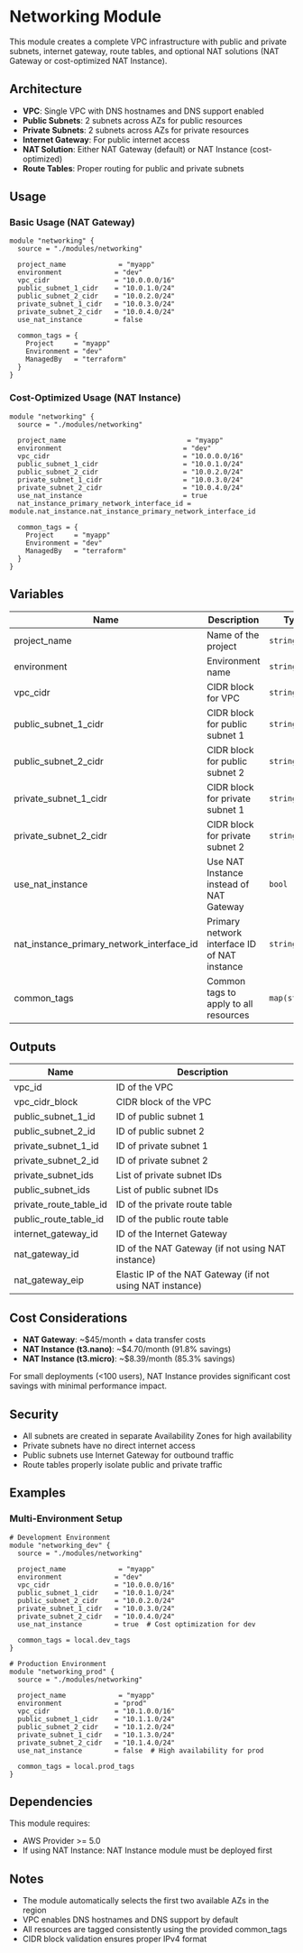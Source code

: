 # Networking Module

This module creates a complete VPC infrastructure with public and private subnets, internet gateway, route tables, and optional NAT solutions (NAT Gateway or cost-optimized NAT Instance).

## Architecture

- **VPC**: Single VPC with DNS hostnames and DNS support enabled
- **Public Subnets**: 2 subnets across AZs for public resources
- **Private Subnets**: 2 subnets across AZs for private resources
- **Internet Gateway**: For public internet access
- **NAT Solution**: Either NAT Gateway (default) or NAT Instance (cost-optimized)
- **Route Tables**: Proper routing for public and private subnets

## Usage

### Basic Usage (NAT Gateway)

```hcl
module "networking" {
  source = "./modules/networking"

  project_name             = "myapp"
  environment             = "dev"
  vpc_cidr                = "10.0.0.0/16"
  public_subnet_1_cidr    = "10.0.1.0/24"
  public_subnet_2_cidr    = "10.0.2.0/24"
  private_subnet_1_cidr   = "10.0.3.0/24"
  private_subnet_2_cidr   = "10.0.4.0/24"
  use_nat_instance        = false
  
  common_tags = {
    Project     = "myapp"
    Environment = "dev"
    ManagedBy   = "terraform"
  }
}
```

### Cost-Optimized Usage (NAT Instance)

```hcl
module "networking" {
  source = "./modules/networking"

  project_name                              = "myapp"
  environment                              = "dev"
  vpc_cidr                                 = "10.0.0.0/16"
  public_subnet_1_cidr                     = "10.0.1.0/24"
  public_subnet_2_cidr                     = "10.0.2.0/24"
  private_subnet_1_cidr                    = "10.0.3.0/24"
  private_subnet_2_cidr                    = "10.0.4.0/24"
  use_nat_instance                         = true
  nat_instance_primary_network_interface_id = module.nat_instance.nat_instance_primary_network_interface_id
  
  common_tags = {
    Project     = "myapp"
    Environment = "dev"
    ManagedBy   = "terraform"
  }
}
```

## Variables

| Name | Description | Type | Default | Required |
|------|-------------|------|---------|:--------:|
| project_name | Name of the project | `string` | n/a | yes |
| environment | Environment name | `string` | n/a | yes |
| vpc_cidr | CIDR block for VPC | `string` | n/a | yes |
| public_subnet_1_cidr | CIDR block for public subnet 1 | `string` | n/a | yes |
| public_subnet_2_cidr | CIDR block for public subnet 2 | `string` | n/a | yes |
| private_subnet_1_cidr | CIDR block for private subnet 1 | `string` | n/a | yes |
| private_subnet_2_cidr | CIDR block for private subnet 2 | `string` | n/a | yes |
| use_nat_instance | Use NAT Instance instead of NAT Gateway | `bool` | `false` | no |
| nat_instance_primary_network_interface_id | Primary network interface ID of NAT instance | `string` | `null` | no |
| common_tags | Common tags to apply to all resources | `map(string)` | `{}` | no |

## Outputs

| Name | Description |
|------|-------------|
| vpc_id | ID of the VPC |
| vpc_cidr_block | CIDR block of the VPC |
| public_subnet_1_id | ID of public subnet 1 |
| public_subnet_2_id | ID of public subnet 2 |
| private_subnet_1_id | ID of private subnet 1 |
| private_subnet_2_id | ID of private subnet 2 |
| private_subnet_ids | List of private subnet IDs |
| public_subnet_ids | List of public subnet IDs |
| private_route_table_id | ID of the private route table |
| public_route_table_id | ID of the public route table |
| internet_gateway_id | ID of the Internet Gateway |
| nat_gateway_id | ID of the NAT Gateway (if not using NAT instance) |
| nat_gateway_eip | Elastic IP of the NAT Gateway (if not using NAT instance) |

## Cost Considerations

- **NAT Gateway**: ~$45/month + data transfer costs
- **NAT Instance (t3.nano)**: ~$4.70/month (91.8% savings)
- **NAT Instance (t3.micro)**: ~$8.39/month (85.3% savings)

For small deployments (<100 users), NAT Instance provides significant cost savings with minimal performance impact.

## Security

- All subnets are created in separate Availability Zones for high availability
- Private subnets have no direct internet access
- Public subnets use Internet Gateway for outbound traffic
- Route tables properly isolate public and private traffic

## Examples

### Multi-Environment Setup

```hcl
# Development Environment
module "networking_dev" {
  source = "./modules/networking"

  project_name             = "myapp"
  environment             = "dev"
  vpc_cidr                = "10.0.0.0/16"
  public_subnet_1_cidr    = "10.0.1.0/24"
  public_subnet_2_cidr    = "10.0.2.0/24"
  private_subnet_1_cidr   = "10.0.3.0/24"
  private_subnet_2_cidr   = "10.0.4.0/24"
  use_nat_instance        = true  # Cost optimization for dev
  
  common_tags = local.dev_tags
}

# Production Environment
module "networking_prod" {
  source = "./modules/networking"

  project_name             = "myapp"
  environment             = "prod"
  vpc_cidr                = "10.1.0.0/16"
  public_subnet_1_cidr    = "10.1.1.0/24"
  public_subnet_2_cidr    = "10.1.2.0/24"
  private_subnet_1_cidr   = "10.1.3.0/24"
  private_subnet_2_cidr   = "10.1.4.0/24"
  use_nat_instance        = false  # High availability for prod
  
  common_tags = local.prod_tags
}
```

## Dependencies

This module requires:
- AWS Provider >= 5.0
- If using NAT Instance: NAT Instance module must be deployed first

## Notes

- The module automatically selects the first two available AZs in the region
- VPC enables DNS hostnames and DNS support by default
- All resources are tagged consistently using the provided common_tags
- CIDR block validation ensures proper IPv4 format